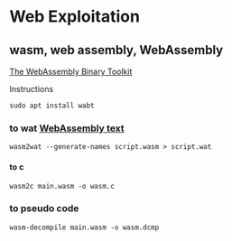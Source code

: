 # Web Exploitation

## wasm, web assembly, WebAssembly
[The WebAssembly Binary Toolkit](https://github.com/WebAssembly/wabt)

Instructions

`sudo apt install wabt`

### to wat [WebAssembly text](https://developer.mozilla.org/en-US/docs/WebAssembly/Understanding_the_text_format)

`wasm2wat --generate-names script.wasm > script.wat`

#### to c
`wasm2c main.wasm -o wasm.c`

### to pseudo code
`wasm-decompile main.wasm -o wasm.dcmp`

